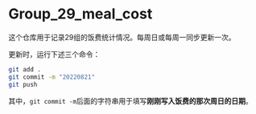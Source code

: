# Group_29_meal_cost
这个仓库用于记录29组的饭费统计情况。每周日或每周一同步更新一次。

更新时，运行下述三个命令：
``` bash
git add .
git commit -m "20220821"
git push
```

其中，`git commit -m`后面的字符串用于填写**刚刚写入饭费的那次周日的日期**。